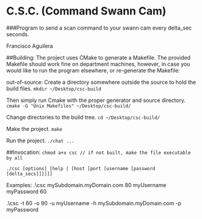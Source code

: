 # C.S.C. (Command Swann Cam)
###Program to send a scan command to your swann cam every delta_sec seconds.

Francisco Aguilera

##Building:
The project uses CMake to generate a Makefile. The provided Makefile should work fine on department machines, however, in case you would like to run the program elsewhere, or re-generate the Makefile:

out-of-source: Create a directory somewhere outside the source to hold the build files.
`mkdir ~/Desktop/csc-build`

Then simply run Cmake with the proper generator and source directory.
`cmake -G "Unix Makefiles" ~/Desktop/csc-build/`

Change directories to the build tree.
`cd ~/Desktop/csc-build/`

Make the project.
`make`

Run the project.
`./chat ...`

##Invocation:
`chmod a+x csc // if not built, make the file executable by all`

`./csc [options] [help | [host [port [username [password [delta_secs]]]]]]`

Examples:
.\csc mySubdomain.myDomain.com 80 myUsername myPassword 60

.\csc -t 60 -o 90 -u myUsername -h mySubdomain.myDomain.com -p myPassword
